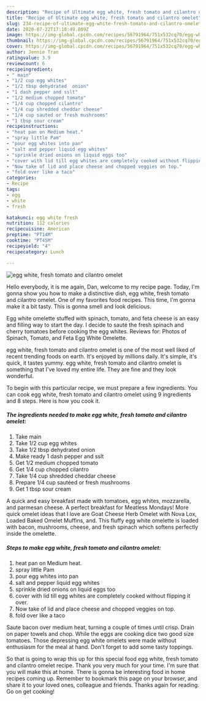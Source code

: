 ```yaml
---
description: "Recipe of Ultimate egg white, fresh tomato and cilantro omelet"
title: "Recipe of Ultimate egg white, fresh tomato and cilantro omelet"
slug: 234-recipe-of-ultimate-egg-white-fresh-tomato-and-cilantro-omelet
date: 2020-07-22T17:10:49.809Z
image: https://img-global.cpcdn.com/recipes/56791964/751x532cq70/egg-white-fresh-tomato-and-cilantro-omelet-recipe-main-photo.jpg
thumbnail: https://img-global.cpcdn.com/recipes/56791964/751x532cq70/egg-white-fresh-tomato-and-cilantro-omelet-recipe-main-photo.jpg
cover: https://img-global.cpcdn.com/recipes/56791964/751x532cq70/egg-white-fresh-tomato-and-cilantro-omelet-recipe-main-photo.jpg
author: Jennie Tran
ratingvalue: 3.9
reviewcount: 6
recipeingredient:
- " main"
- "1/2 cup egg whites"
- "1/2 tbsp dehydrated  onion"
- "1 dash pepper and sslt"
- "1/2 medium chopped tomato"
- "1/4 cup chopped cilantro"
- "1/4 cup shredded cheddar cheese"
- "1/4 cup sauted or fresh mushrooms"
- "1 tbsp sour cream"
recipeinstructions:
- "heat pan on Medium heat."
- "spray little Pam"
- "pour egg whites into pan"
- "salt and pepper liquid egg whites"
- "sprinkle dried onions on liquid eggs too"
- "cover with lid till egg whites are completely cooked without flipping it over."
- "Now take of lid and place cheese and chopped veggies on top."
- "fold over like a taco"
categories:
- Recipe
tags:
- egg
- white
- fresh

katakunci: egg white fresh 
nutrition: 112 calories
recipecuisine: American
preptime: "PT14M"
cooktime: "PT45M"
recipeyield: "4"
recipecategory: Lunch

---
```



![egg white, fresh tomato and cilantro omelet](https://img-global.cpcdn.com/recipes/56791964/751x532cq70/egg-white-fresh-tomato-and-cilantro-omelet-recipe-main-photo.jpg)

Hello everybody, it is me again, Dan, welcome to my recipe page. Today, I'm gonna show you how to make a distinctive dish, egg white, fresh tomato and cilantro omelet. One of my favorites food recipes. This time, I'm gonna make it a bit tasty. This is gonna smell and look delicious.

Egg white omelette stuffed with spinach, tomato, and feta cheese is an easy and filling way to start the day. I decide to sauté the fresh spinach and cherry tomatoes before cooking the egg whites. Reviews for: Photos of Spinach, Tomato, and Feta Egg White Omelette.

egg white, fresh tomato and cilantro omelet is one of the most well liked of recent trending foods on earth. It's enjoyed by millions daily. It's simple, it's quick, it tastes yummy. egg white, fresh tomato and cilantro omelet is something that I've loved my entire life. They are fine and they look wonderful.


To begin with this particular recipe, we must prepare a few ingredients. You can cook egg white, fresh tomato and cilantro omelet using 9 ingredients and 8 steps. Here is how you cook it.

<!--inarticleads1-->

##### The ingredients needed to make egg white, fresh tomato and cilantro omelet:

1. Take  main
1. Take 1/2 cup egg whites
1. Take 1/2 tbsp dehydrated  onion
1. Make ready 1 dash pepper and sslt
1. Get 1/2 medium chopped tomato
1. Get 1/4 cup chopped cilantro
1. Take 1/4 cup shredded cheddar cheese
1. Prepare 1/4 cup sautéed or fresh mushrooms
1. Get 1 tbsp sour cream


A quick and easy breakfast made with tomatoes, egg whites, mozzarella, and parmesan cheese. A perfect breakfast for Meatless Mondays! More quick omelet ideas that I love are Goat Cheese Herb Omelet with Nova Lox, Loaded Baked Omelet Muffins, and. This fluffy egg white omelette is loaded with bacon, mushrooms, cheese, and fresh spinach which softens perfectly inside the omelette. 

<!--inarticleads2-->

##### Steps to make egg white, fresh tomato and cilantro omelet:

1. heat pan on Medium heat.
1. spray little Pam
1. pour egg whites into pan
1. salt and pepper liquid egg whites
1. sprinkle dried onions on liquid eggs too
1. cover with lid till egg whites are completely cooked without flipping it over.
1. Now take of lid and place cheese and chopped veggies on top.
1. fold over like a taco


Saute bacon over medium heat, turning a couple of times until crisp. Drain on paper towels and chop. While the eggs are cooking dice two good size tomatoes. Those depressing egg white omelets were made without enthusiasm for the meal at hand. Don&#39;t forget to add some tasty toppings. 

So that is going to wrap this up for this special food egg white, fresh tomato and cilantro omelet recipe. Thank you very much for your time. I'm sure that you will make this at home. There is gonna be interesting food in home recipes coming up. Remember to bookmark this page on your browser, and share it to your loved ones, colleague and friends. Thanks again for reading. Go on get cooking!
